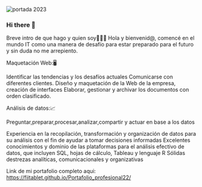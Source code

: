 ![portada 2023](https://user-images.githubusercontent.com/69127505/213800466-1965bb61-1a7c-4b06-92d4-1fa2019bb966.png)
### Hi there 👋
Breve intro de que hago y quien soy🥳💥💥 Hola y bienvenid@, comencé en el mundo IT como una manera de desafío para estar preparado para el futuro y sin duda no me arrepiento.

Maquetación Web:🖥️

Identificar las tendencias y los desafíos actuales Comunicarse con diferentes clientes. Diseño y maquetación de la Web de la empresa, creación de interfaces Elaborar, gestionar y archivar los documentos con orden clasificado.

Análisis de datos:📈

Preguntar,preparar,procesar,analizar,compartir y actuar en base a los datos

Experiencia en la recopilación, transformación y organización de datos para su análisis con el fin de ayudar a tomar decisiones informadas Excelentes conocimientos y dominio de las plataformas para el análisis efectivo de datos, que incluyen SQL, hojas de cálculo, Tableau y lenguaje R Sólidas destrezas analíticas, comunicacionales y organizativas



Link de mi portafolio completo aqui: https://fiitablet.github.io/Portafolio_profesional22/
